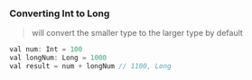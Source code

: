 ### Converting Int to Long
> will convert the smaller type to the larger type by default

```js
val num: Int = 100
val longNum: Long = 1000
val result = num + longNum // 1100, Long
```
